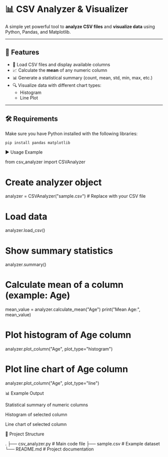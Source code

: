 # 📊 CSV Analyzer & Visualizer

A simple yet powerful tool to **analyze CSV files** and **visualize data** using Python, Pandas, and Matplotlib.  

---

## 🚀 Features
- 📂 Load CSV files and display available columns  
- 📈 Calculate the **mean** of any numeric column  
- 📊 Generate a statistical summary (count, mean, std, min, max, etc.)  
- 🔍 Visualize data with different chart types:
  - Histogram  
  - Line Plot  

---

## 🛠️ Requirements
Make sure you have Python installed with the following libraries:

```bash
pip install pandas matplotlib
```



▶️ Usage Example

from csv_analyzer import CSVAnalyzer

# Create analyzer object
analyzer = CSVAnalyzer("sample.csv")  # Replace with your CSV file

# Load data
analyzer.load_csv()

# Show summary statistics
analyzer.summary()

# Calculate mean of a column (example: Age)
mean_value = analyzer.calculate_mean("Age")
print("Mean Age:", mean_value)

# Plot histogram of Age column
analyzer.plot_column("Age", plot_type="histogram")

# Plot line chart of Age column
analyzer.plot_column("Age", plot_type="line")




📊 Example Output

Statistical summary of numeric columns

Histogram of selected column

Line chart of selected column



📂 Project Structure

.
├── csv_analyzer.py    # Main code file
├── sample.csv         # Example dataset
└── README.md          # Project documentation



